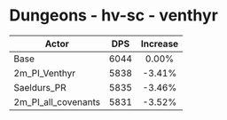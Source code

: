 # Dungeons - hv-sc - venthyr
| Actor | DPS | Increase |
|---|:---:|:---:|
|Base|6044|0.00%|
|2m_PI_Venthyr|5838|-3.41%|
|Saeldurs_PR|5835|-3.46%|
|2m_PI_all_covenants|5831|-3.52%|
